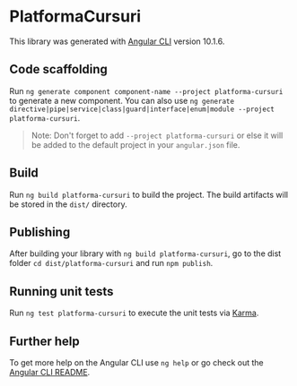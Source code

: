 # PlatformaCursuri

This library was generated with [Angular CLI](https://github.com/angular/angular-cli) version 10.1.6.

## Code scaffolding

Run `ng generate component component-name --project platforma-cursuri` to generate a new component. You can also use `ng generate directive|pipe|service|class|guard|interface|enum|module --project platforma-cursuri`.
> Note: Don't forget to add `--project platforma-cursuri` or else it will be added to the default project in your `angular.json` file. 

## Build

Run `ng build platforma-cursuri` to build the project. The build artifacts will be stored in the `dist/` directory.

## Publishing

After building your library with `ng build platforma-cursuri`, go to the dist folder `cd dist/platforma-cursuri` and run `npm publish`.

## Running unit tests

Run `ng test platforma-cursuri` to execute the unit tests via [Karma](https://karma-runner.github.io).

## Further help

To get more help on the Angular CLI use `ng help` or go check out the [Angular CLI README](https://github.com/angular/angular-cli/blob/master/README.md).
